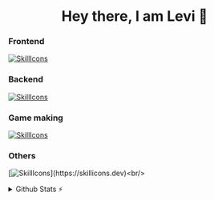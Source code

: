 <h1 align="center"> Hey there, I am Levi 👋 </h1>

<h3>Frontend</h3>

[![SkillIcons](https://skillicons.dev/icons?i=angular,react,redux,js,ts,html,css,nodejs)](https://skillicons.dev)<br/>

<h3>Backend</h3>

[![SkillIcons](https://skillicons.dev/icons?i=java,kotlin,spring,mongodb)](https://skillicons.dev)<br/>

<h3>Game making</h3>

[![SkillIcons](https://skillicons.dev/icons?i=blender,godot,unreal)](https://skillicons.dev)<br/>

<h3>Others</h3>

[![SkillIcons](https://skillicons.dev/icons?i=docker,jenkins,)](https://skillicons.dev)<br/>

<details>
  <summary>Github Stats ⚡</summary>
  
  <a href="#">![Github stats](https://github-readme-stats.vercel.app/api?username=MartincsekLevente&theme=blueberry&count_private=true&hide_border=true&line_height=20)</a>
  <a href="#">![Top Langs](https://github-readme-stats.vercel.app/api/top-langs/?username=MartincsekLevente&layout=compact&theme=blueberry&count_private=true&hide_border=true)</a>
</details>
<br>
